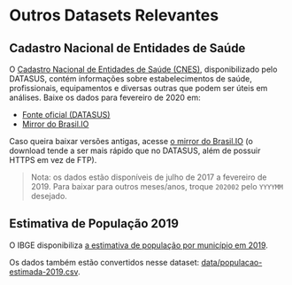 # Outros Datasets Relevantes

## Cadastro Nacional de Entidades de Saúde

O [Cadastro Nacional de Entidades de Saúde
(CNES)](http://cnes.datasus.gov.br/), disponibilizado pelo DATASUS, contém
informações sobre estabelecimentos de saúde, profissionais, equipamentos e
diversas outras que podem ser úteis em análises. Baixe os dados
para fevereiro de 2020 em:

- [Fonte oficial (DATASUS)](ftp://ftp.datasus.gov.br/cnes/BASE_DE_DADOS_CNES_202002.ZIP)
- [Mirror do Brasil.IO](https://data.brasil.io/mirror/ftp.datasus.gov.br/cnes/BASE_DE_DADOS_CNES_202002.ZIP)

Caso queira baixar versões antigas, acesse [o mirror do
Brasil.IO](https://data.brasil.io/mirror/ftp.datasus.gov.br/cnes/_meta/list.html)
(o download tende a ser mais rápido que no DATASUS, além de possuir HTTPS em
vez de FTP).

> Nota: os dados estão disponíveis de julho de 2017 a fevereiro de 2019. Para
> baixar para outros meses/anos, troque `202002` pelo `YYYYMM` desejado.


## Estimativa de População 2019

O IBGE disponibiliza [a estimativa de população por município em
2019](https://agenciadenoticias.ibge.gov.br/agencia-detalhe-de-midia.html?view=mediaibge&catid=2103&id=3098).

Os dados também estão convertidos nesse dataset:
[data/populacao-estimada-2019.csv](data/populacao-estimada-2019.csv).
